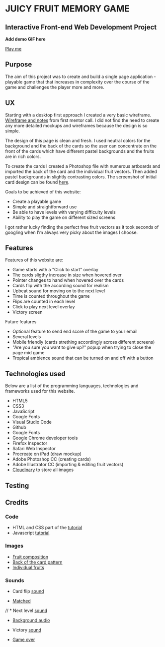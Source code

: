 # JUICY FRUIT MEMORY GAME
## Interactive Front-end Web Development Project

**Add demo GIF here**

[Play me](https://sabinemm.github.io/fruit-game/)

## Purpose

The aim of this project was to create and build a single page application - playable game that that increases in complexity over the course of the game and challenges the player more and more.

## UX 

Starting with a desktop first approach I created a very basic wireframe. [Wireframe and notes](https://res.cloudinary.com/www-madine-se/image/upload/v1585001794/fruit_game/Untitled_Artwork_2_zccka0.jpg) from first mentor call. I did not find the need to create any more detailed mockups and wireframes because the design is so simple. 

 The design of this page is clean and fresh. I used neutral colors for the background and the back of the cards so the user can concentrate on the front of the cards which have different pastel backgrounds and the fruits are in rich colors. 

To create the cards I created a Photoshop file with numerous artboards and imported the back of the card and the individual fruit vectors. Then added pastel backgrounds in slightly contrasting colors. The  screenshot of initial card design can be found [here](https://res.cloudinary.com/www-madine-se/image/upload/v1585001211/fruit_game/Screenshot_2020-03-23_at_21.49.36_gvqbya.png).

Goals to be achieved of this website: 

* Create a playable game
* Simple and straightforward use
* Be able to have levels with varying difficulty levels
* Ability to play the game on different sized screens

I got rather lucky finding the perfect free fruit vectors as it took seconds of googling when I'm always very picky about the images I choose.

## Features
Features of this website are:
* Game starts with a "Click to start" overlay
* The cards sligthy increase in size when hovered over
* Pointer changes to hand when hovered over the cards
* Cards flip with the according sound for realism
* Upbeat sound for moving on to the next level
* Time is counted throughout the game
* Flips are counted in each level
* Click to play next level overlay
* Victory screen

Future features

* Optional feature to send end score of the game to your email
* Several levels
* Mobile friendly (cards strething accordingly across different screens)
* "Are you sure you want to give up?" popup when trying to close the page mid game
* Tropical ambience sound that can be turned on and off with a button

## Technologies used

Below are a list of the programming languages, technologies and frameworks used for this website.

* HTML5
* CSS3
* JavaScript
* Google Fonts
* Visual Studio Code
* Github
* Google Fonts
* Google Chrome developer tools
* Firefox Inspector
* Safari Web Inspector 
* Procreate on iPad (draw mockup)
* Adobe Photoshop CC (creating cards)
* Adobe Illustrator CC (importing & editing fruit vectors)
* [Cloudinary](https://cloudinary.com/) to store all images

## Testing


## Credits
### Code

* HTML and CSS part of the [tutorial](https://www.youtube.com/watch?v=3uuQ3g92oPQ) 
* Javascript [tutorial](https://youtu.be/28VfzEiJgy4) 

### Images

* [Fruit composition](https://www.freepik.com/free-vector/tropical-fruits-4-colorful-compositions-set_3791460.htm#page=2&query=fruits++mango&position=34)
* [Back of the card pattern](https://www.freepik.com/free-vector/hand-drawn-fruit-mobile-pattern_3069263.htm#page=1&query=fruits&position=38)
* [Individual fruits](https://www.freepik.com/free-vector/tropical-fruits-retro-cartoon-icons-set_3791458.htm#page=2&query=fruits++mango&position=15)

### Sounds

* Card flip [sound](http://www.orangefreesounds.com/card-flip-sound-effect/)

* [Matched](https://www.zapsplat.com/music/game-sound-synthesized-bright-pluck-good-for-success-award-or-achievement-1/)

// * Next level [sound](https://www.zapsplat.com/music/game-sound-retro-digital-fanfare-level-complete-or-achievement-tone-1/)

* [Background audio](https://www.zapsplat.com/music/forest-environment-ambience-clearing-spring-summer-birds/)

* Victory [sound](https://www.zapsplat.com/music/cartoon-success-fanfare/)

* [Game over](https://www.zapsplat.com/music/game-sound-basic-digital-retro-incorrect-wrong-error-negative-tone-10/)